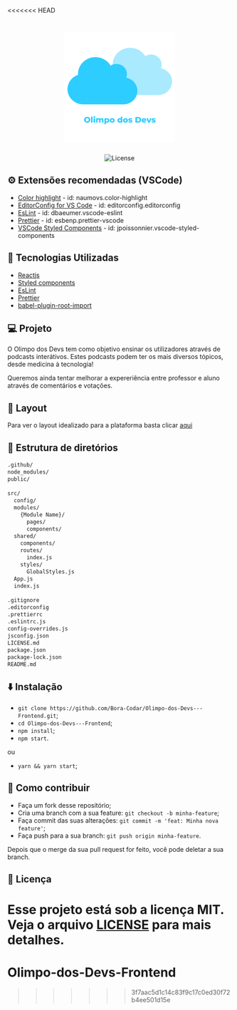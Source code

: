 <<<<<<< HEAD
<h1 align="center">
<!--   <img alt="Ícone do projeto" title="Terminal" src=".github/" width="100px" /> -->
   <img alt="Logo do projeto" src="https://raw.githubusercontent.com/Bora-Codar/Olimpo-dos-Devs---Backend/master/project_src/logo.png">
</h1>

<div align="center">
  <img alt="License" src="https://img.shields.io/static/v1?label=license&message=MIT&color=2ECDFF&labelColor=F0F0F5">
</div>
<p align="center">

</p>

## ⚙️ Extensões recomendadas (VSCode)

- [Color highlight](https://marketplace.visualstudio.com/items?itemName=naumovs.color-highlight) - id: naumovs.color-highlight
- [EditorConfig for VS Code](https://marketplace.visualstudio.com/items?itemName=EditorConfig.EditorConfig) - id: editorconfig.editorconfig
- [EsLint](https://marketplace.visualstudio.com/items?itemName=dbaeumer.vscode-eslint) - id: dbaeumer.vscode-eslint
- [Prettier](https://marketplace.visualstudio.com/items?itemName=esbenp.prettier-vscode) - id: esbenp.prettier-vscode
- [VSCode Styled Components](https://marketplace.visualstudio.com/items?itemName=jpoissonnier.vscode-styled-components) - id: jpoissonnier.vscode-styled-components

## 🚀 Tecnologias Utilizadas

- [Reactjs](https://pt-br.reactjs.org/)
- [Styled components](https://styled-components.com/)
- [EsLint](https://eslint.org/)
- [Prettier](https://prettier.io/)
- [babel-plugin-root-import](https://www.npmjs.com/package/babel-plugin-root-import)


## 💻 Projeto

O Olimpo dos Devs tem como objetivo ensinar os utilizadores através de podcasts interátivos.
Estes podcasts podem ter os mais diversos tópicos, desde medicina à tecnologia!

Queremos ainda tentar melhorar a expereriência entre professor e aluno através de comentários e votações.

## 🔖 Layout

Para ver o layout idealizado para a plataforma basta clicar [aqui](https://www.figma.com/file/vGcILlK7mydfC6NChtJ0pZ/Olimpo-dos-Devs?node-id=0%3A1)

## 📂 Estrutura de diretórios

```
.github/
node_modules/
public/

src/
  config/
  modules/
    {Module Name}/
      pages/
      components/
  shared/
    components/
    routes/
      index.js
    styles/
      GlobalStyles.js
  App.js
  index.js

.gitignore
.editorconfig
.prettierrc
.eslintrc.js
config-overrides.js
jsconfig.json
LICENSE.md
package.json
package-lock.json
README.md
```

## ⬇️ Instalação

- `git clone https://github.com/Bora-Codar/Olimpo-dos-Devs---Frontend.git`;
- `cd Olimpo-dos-Devs---Frontend`;
- `npm install`;
- `npm start`.

ou

- `yarn && yarn start`;

## 🤔 Como contribuir

- Faça um fork desse repositório;
- Cria uma branch com a sua feature: `git checkout -b minha-feature`;
- Faça commit das suas alterações: `git commit -m 'feat: Minha nova feature'`;
- Faça push para a sua branch: `git push origin minha-feature`.

Depois que o merge da sua pull request for feito, você pode deletar a sua branch.

## :memo: Licença

Esse projeto está sob a licença MIT. Veja o arquivo [LICENSE](LICENSE.md) para mais detalhes.
=======
# Olimpo-dos-Devs-Frontend
>>>>>>> 3f7aac5d1c14c83f9c17c0ed30f72b4ee501d15e
